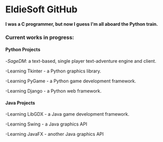 <h1>EldieSoft GitHub</h1>
<h4>I was a C programmer, but now I guess I'm all aboard the Python train.</h4>


<h3>Current works in progress:</h3>
<h4>Python Projects</h4>

-<i>SageDM</i>: a text-based, single player text-adventure engine and client.

-Learning Tkinter - a Python graphics library.

-Learning PyGame - a Python game development framework. 

-Learning Django - a Python web framework.

<h4>Java Projects</h4>

-Learning LibGDX - a Java game development framework. 

-Learning Swing - a Java graphics API

-Learning JavaFX - another Java graphics API 
